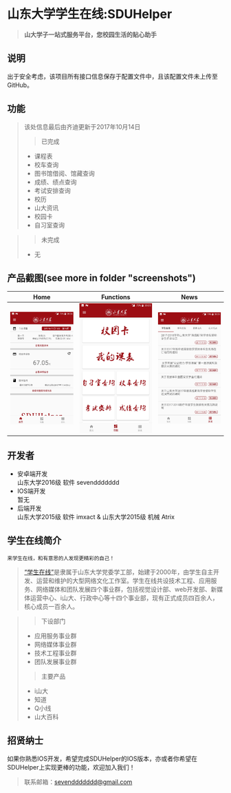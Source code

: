 # 山东大学学生在线:SDUHelper

> **山大学子一站式服务平台，您校园生活的贴心助手**

## 说明

出于安全考虑，该项目所有接口信息保存于配置文件中，且该配置文件未上传至GitHub。

## 功能

> 该处信息最后由齐迪更新于2017年10月14日
> > 已完成
> 
> * 课程表
> * 校车查询
> * 图书馆借阅、馆藏查询
> * 成绩、绩点查询  
> * 考试安排查询
> * 校历
> * 山大资讯
> * 校园卡
> * 自习室查询

> > 未完成
> * 无


## 产品截图(see more in folder "screenshots")

| Home    | Functions    | News |
| :-------------: | :-------------: |:-------------: |
| ![home](./screenshots/home.jpg) | ![functions](./screenshots/functions.jpg) | ![Info](./screenshots/news.jpg) | 

## 开发者

* 安卓端开发  
    山东大学2016级 软件 sevenddddddd
* IOS端开发  
    暂无
* 后端开发  
    山东大学2015级 软件 imxact & 山东大学2015级 机械 Atrix


## 学生在线简介

    来学生在线，和有意思的人发现更精彩的自己！

> [“学生在线”](https://online.sdu.edu.cn/)是隶属于山东大学党委学工部，始建于2000年，由学生自主开发、运营和维护的大型网络文化工作室。学生在线共设技术工程、应用服务、网络媒体和团队发展四个事业群，包括视觉设计部、web开发部、新媒体运营中心、i山大、行政中心等十四个事业部，现有正式成员四百余人，核心成员一百余人。

>
> > 下设部门
> * 应用服务事业群
> * 网络媒体事业群
> * 技术工程事业群
> * 团队发展事业群
>
> > 主要产品
> * i山大
> * 知道
> * Q小线
> * 山大百科 
 
## 招贤纳士
如果你熟悉IOS开发，希望完成SDUHelper的IOS版本，亦或者你希望在SDUHelper上实现更棒的功能，欢迎加入我们！
> 联系邮箱：[sevenddddddd@gmail.com](mailto:sevenddddddd@gmail.com)  




